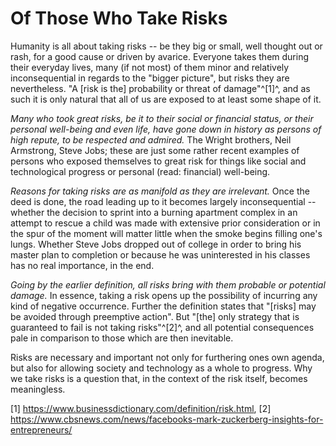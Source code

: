# Of Those Who Take Risks

Humanity is all about taking risks -- be they big or small, well thought out or rash, for a good cause or driven by avarice. Everyone takes them during their everyday lives, many (if not most) of them minor and relatively inconsequential in regards to the "bigger picture", but risks they are nevertheless. "A [risk is the] probability or threat of damage"^[1]^, and as such it is only natural that all of us are exposed to at least some shape of it.

_Many who took great risks, be it to their social or financial status, or their personal well-being and even life, have gone down in history as persons of high repute, to be respected and admired._ The Wright brothers, Neil Armstrong, Steve Jobs; these are just some rather recent examples of persons who exposed themselves to great risk for things like social and technological progress or personal (read: financial) well-being.

_Reasons for taking risks are as manifold as they are irrelevant._ Once the deed is done, the road leading up to it becomes largely inconsequential -- whether the decision to sprint into a burning apartment complex in an attempt to rescue a child was made with extensive prior consideration or in the spur of the moment will matter little when the smoke begins filling one's lungs. Whether Steve Jobs dropped out of college in order to bring his master plan to completion or because he was uninterested in his classes has no real importance, in the end.

_Going by the earlier definition, all risks bring with them probable or potential damage._ In essence, taking a risk opens up the possibility of incurring any kind of negative occurrence. Further the definition states that "[risks] may be avoided through preemptive action". But "[the] only strategy that is guaranteed to fail is not taking risks"^[2]^, and all potential consequences pale in comparison to those which are then inevitable.

Risks are necessary and important not only for furthering ones own agenda, but also for allowing society and technology as a whole to progress. Why we take risks is a question that, in the context of the risk itself, becomes meaningless.

[1] https://www.businessdictionary.com/definition/risk.html, [2] https://www.cbsnews.com/news/facebooks-mark-zuckerberg-insights-for-entrepreneurs/